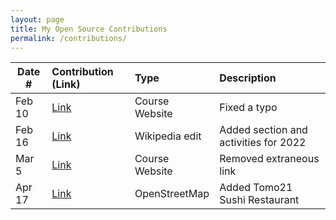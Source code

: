 ```yaml
---
layout: page
title: My Open Source Contributions
permalink: /contributions/
---
```


<!--
Type of the contribution should be "Wikipedia edit", "OpenStreet Map feature", "Documentation", "Course website", "Blog",
"Browser Add-on", etc.

The description should include a brief summary of what you did.

The link should bring us to a public page that shows your contribution. 

Replace the first row with your own contribution. 

-->





| Date #            | Contribution (Link)                                | Type                            | Description      |
|---                |:---                                                |:---                             |:---              |
| Feb 10            | [Link](https://github.com/joannakl/ossd/pull/4)    | Course Website                  |  Fixed a typo   |
| Feb 16 | [Link](https://en.wikipedia.org/w/index.php?title=Itzy&diff=prev&oldid=1072296731) | Wikipedia edit | Added section and activities for 2022 |
| Mar 5 | [Link](https://github.com/joannakl/ossd/pull/14) | Course Website | Removed extraneous link
| Apr 17 | [Link](https://www.openstreetmap.org/changeset/119818729) | OpenStreetMap | Added Tomo21 Sushi Restaurant 

